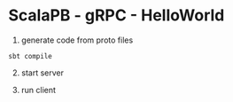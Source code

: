 # ScalaPB - gRPC - HelloWorld

1. generate code from proto files
```
sbt compile
```

2. start server

3. run client